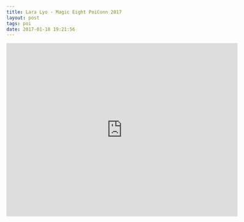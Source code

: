```yaml
---
title: Lara Lyo - Magic Eight PoiConn 2017
layout: post
tags: poi
date: 2017-01-18 19:21:56
---
```

<iframe width="603" height="452" src="https://www.youtube.com/embed/jWg7SP1hBXU" frameborder="0" allowfullscreen="true"></iframe>
